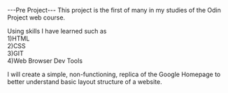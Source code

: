 ---Pre Project---
This project is the first of many in my studies of the Odin Project web course.

Using skills I have learned such as  
1)HTML  
2)CSS  
3)GIT  
4)Web Browser Dev Tools

I will create a simple, non-functioning, replica of the Google Homepage to better understand basic layout structure of a website.

